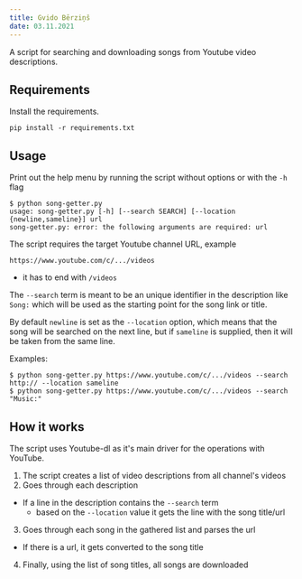```yaml
---
title: Gvido Bērziņš
date: 03.11.2021
---
```


A script for searching and downloading songs from Youtube video descriptions.

## Requirements

Install the requirements.

```
pip install -r requirements.txt
```

## Usage

Print out the help menu by running the script without options or with the `-h` flag

```
$ python song-getter.py
usage: song-getter.py [-h] [--search SEARCH] [--location {newline,sameline}] url
song-getter.py: error: the following arguments are required: url
```

The script requires the target Youtube channel URL, example

```
https://www.youtube.com/c/.../videos
```

- it has to end with `/videos`

The `--search` term is meant to be an unique identifier in the description
like `Song:` which will be used as the starting point for the song link or title.

By default `newline` is set as the `--location` option, which means that the song will
be searched on the next line, but if `sameline` is supplied, then it will be taken
from the same line.

Examples:

```
$ python song-getter.py https://www.youtube.com/c/.../videos --search http:// --location sameline
$ python song-getter.py https://www.youtube.com/c/.../videos --search "Music:"
```

## How it works

The script uses Youtube-dl as it's main driver for the operations with YouTube.

1. The script creates a list of video descriptions from all channel's videos
2. Goes through each description
- If a line in the description contains the `--search` term
	- based on the `--location` value it gets the line with the song title/url
3. Goes through each song in the gathered list and parses the url
- If there is a url, it gets converted to the song title
4. Finally, using the list of song titles, all songs are downloaded
